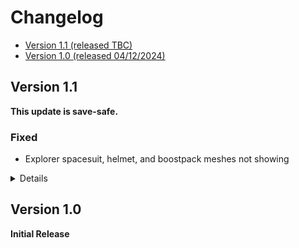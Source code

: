# Changelog

* [Version 1.1 (released TBC)](#version-11)
* [Version 1.0 (released 04/12/2024)](#version-10)


## Version 1.1
**This update is save-safe.**

### Fixed 
* Explorer spacesuit, helmet, and boostpack meshes not showing

<details>
  
### Updated
* Starfield Engine Fixes - SFSE
  
### Added
* Muse (sonorous mix) Main Menu music replacer
* Advanced Hand Scanner
* SOL - Sensible Outpost Lighting
* StarUI Workbench
* Companions Conversations Fix
* Andreja Outfit (Replacer)
* Starfield NPC LEDs
* Crimson X - Clothing Jackets Glasses Masks Belts Gloves Gear
* Crimson X Distributed
* Eit Clothiers Plus - Clothes jackets belts gloves glasses necklace
* Spacers EIT Z Distributed
* Show Date When Waking Up
* Sarah Morgan Dialogue Enhanced
* Stellar Soundtrack
* City Background Music

### Removed
* Gripe Fixes
* Explorer Spacesuit Replacer - Starborn Mesh Swap

</details>

## Version 1.0

**Initial Release**
